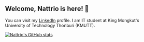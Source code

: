 ## Welcome, Nattrio is here! 🍂
You can visit my [LinkedIn](https://www.linkedin.com/in/jirapat-klaokliang) profile.
I am IT student at King Mongkut's University of Technology Thonburi (KMUTT).

[![Nattrio's GitHub stats](https://github-readme-stats.vercel.app/api?username=nattrio&count_private=true&hide=issues)](https://github.com/anuraghazra/github-readme-stats)
